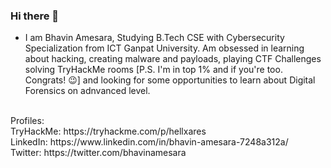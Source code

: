 <!--[ ![MasterHead](your image link) ](https://github.com/Bhavin-Amesara)-->
### Hi there 👋

<!--
**Bhavin-Amesara/Bhavin-Amesara** is a ✨ _special_ ✨ repository because its `README.md` (this file) appears on your GitHub profile.

Here are some ideas to get you started:
-->

- I am Bhavin Amesara, Studying B.Tech CSE with Cybersecurity Specialization from ICT Ganpat University. Am obsessed in learning about hacking, creating malware and payloads, playing CTF Challenges solving TryHackMe rooms [P.S. I'm in top 1% and if you're too. Congrats! :wink:] and looking for some opportunities to learn about Digital Forensics on adnvanced level. 

</br>
Profiles: </br>
TryHackMe: https://tryhackme.com/p/hellxares</br>
LinkedIn: https://www.linkedin.com/in/bhavin-amesara-7248a312a/</br>
Twitter: https://twitter.com/bhavinamesara</br>
